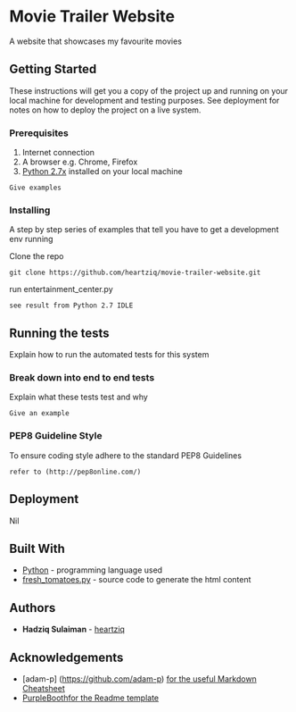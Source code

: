 # Movie Trailer Website

A website that showcases my favourite movies

## Getting Started

These instructions will get you a copy of the project up and running on your local machine for development and testing purposes. See deployment for notes on how to deploy the project on a live system.

### Prerequisites

1. Internet connection
2. A browser e.g. Chrome, Firefox
3. [Python 2.7x](https://www.python.org/downloads/ "Python download page") installed on your local machine



```
Give examples
```

### Installing

A step by step series of examples that tell you have to get a development env running

Clone the repo

```
git clone https://github.com/heartziq/movie-trailer-website.git
```

run entertainment_center.py 

```
see result from Python 2.7 IDLE
```

## Running the tests

Explain how to run the automated tests for this system

### Break down into end to end tests

Explain what these tests test and why

```
Give an example
```

### PEP8 Guideline Style

To ensure coding style adhere to the standard PEP8 Guidelines

```
refer to (http://pep8online.com/)
```

## Deployment

Nil

## Built With

* [Python](https://www.python.org/downloads/) - programming language used
* [fresh_tomatoes.py](https://github.com/udacity/ud036_StarterCode) - source code to generate the html content


## Authors

* **Hadziq Sulaiman** - [heartziq](https://github.com/heartziq)

## Acknowledgements

* [adam-p] (https://github.com/adam-p) [for the useful Markdown Cheatsheet](https://github.com/adam-p/markdown-here/wiki/Markdown-Cheatsheet "markdown for writing github readme")
* [PurpleBooth](https://github.com/PurpleBooth)[for the Readme template](https://gist.github.com/PurpleBooth/109311bb0361f32d87a2#file-readme-template-md "readme template")
